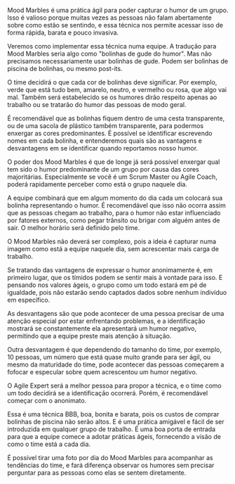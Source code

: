 Mood Marbles é uma prática ágil para poder capturar o humor de um grupo. Isso é valioso porque muitas vezes as pessoas não falam abertamente sobre como estão se sentindo, e essa técnica nos permite acessar isso de forma rápida, barata e pouco invasiva.

Veremos como implementar essa técnica numa equipe. A tradução para Mood Marbles seria algo como "bolinhas de gude do humor". Mas não precisamos necessariamente usar bolinhas de gude. Podem ser bolinhas de piscina de bolinhas, ou mesmo post-its.

O time decidirá o que cada cor de bolinhas deve significar. Por exemplo, verde que está tudo bem, amarelo, neutro, e vermelho ou rosa, que algo vai mal. Também será estabelecido se os humores dirão respeito apenas ao trabalho ou se tratarão do humor das pessoas de modo geral.

É recomendável que as bolinhas fiquem dentro de uma cesta transparente, ou de uma sacola de plástico também transparente, para podermos enxergar as cores predominantes. É possível se identificar escrevendo nomes em cada bolinha, e entenderemos quais são as vantagens e desvantagens em se identificar quando reportamos nosso humor.

O poder dos Mood Marbles é que de longe já será possível enxergar qual tem sido o humor predominante de um grupo por causa das cores majoritárias. Especialmente se você é um Scrum Master ou Agile Coach, poderá rapidamente perceber como está o grupo naquele dia.

A equipe combinará que em algum momento do dia cada um colocará sua bolinha representando o humor. É recomendável que isso não ocorra assim que as pessoas chegam ao trabalho, para o humor não estar influenciado por fatores externos, como pegar trânsito ou brigar com alguém antes de sair. O melhor horário será definido pelo time.

O Mood Marbles não deverá ser complexo, pois a ideia é capturar numa imagem como está a equipe naquele dia, sem acrescentar mais carga de trabalho.

Se tratando das vantagens de expressar o humor anonimamente é, em primeiro lugar, que os tímidos podem se sentir mais à vontade para isso. E pensando nos valores ágeis, o grupo como um todo estará em pé de igualdade, pois não estarão sendo captados dados sobre nenhum indivíduo em específico.

As desvantagens são que pode acontecer de uma pessoa precisar de uma atenção especial por estar enfrentando problemas, e a identificação mostrará se constantemente ela apresentará um humor negativo, permitindo que a equipe preste mais atenção à situação.

Outra desvantagem é que dependendo do tamanho do time, por exemplo, 10 pessoas, um número que está quase muito grande para ser ágil, ou mesmo da maturidade do time, pode acontecer das pessoas começarem a fofocar e especular sobre quem acrescentou um humor negativo.

O Agile Expert será a melhor pessoa para propor a técnica, e o time como um todo decidirá se a identificação ocorrerá. Porém, é recomendável começar com o anonimato.

Essa é uma técnica BBB, boa, bonita e barata, pois os custos de comprar bolinhas de piscina não serão altos. E é uma prática amigável e fácil de ser introduzida em qualquer grupo de trabalho. É uma boa porta de entrada para que a equipe comece a adotar práticas ágeis, fornecendo a visão de como o time está a cada dia.

É possível tirar uma foto por dia do Mood Marbles para acompanhar as tendências do time, e fará diferença observar os humores sem precisar perguntar para as pessoas como elas se sentem diretamente.
